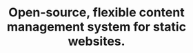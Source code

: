 ---
title: Open-source, flexible content management system for static websites.
client: SteadyCMS
deliverables: Web Application, Website
timeframe: 2023-Present
weburl: steadycms.com
description: Currently in early development, SteadyCMS is a new content management system for managing Hugo-generated static websites. My role in the project is design, frontend development, and project management.
image: /work/steadycms/steadycms.webp
layout: "case-study"
type: "page"
---